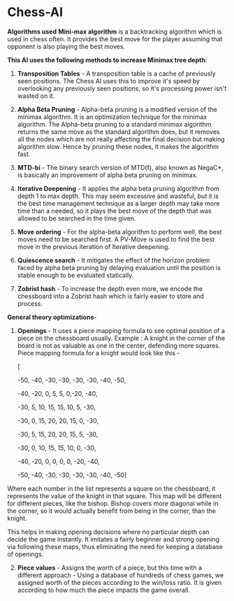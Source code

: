 # Chess-AI

**Algorithms used**
**Mini-max algorithm** is a backtracking algorithm which is used in chess often. It provides the best move for the player assuming that opponent is also playing the best moves. 

**This AI uses the following methods to increase Minimax tree depth**:

1. **Transposition Tables** - A transposition table is a cache of previously seen positions. The Chess AI uses this to improve it's speed by overlooking any previously seen positions, so it's processing power isn't wasted on it.

2. **Alpha Beta Pruning** - Alpha-beta pruning is a modified version of the minimax algorithm. It is an optimization technique for the minimax algorithm. The Alpha-beta pruning to a standard minimax algorithm returns the same move as the standard algorithm does, but it removes all the nodes which are not really affecting the final decision but making algorithm slow. Hence by pruning these nodes, it makes the algorithm fast.

3. **MTD-bi** -  The binary search version of MTD(f), also known as NegaC*, is basically an improvement of alpha beta pruning on minimax.

4. **Iterative Deepening** - It applies the alpha beta pruning algorithm from depth 1 to max depth. This may seem excessive and wasteful, but it is the best time management technique as a larger depth may take more time than a needed, so it plays the best move of the depth that was allowed to be searched in the time given.

5. **Move ordering** - For the alpha-beta algorithm to perform well, the best moves need to be searched first. A PV-Move is used to find the best move in the previous iteration of Iterative deepening.

6. **Quiescence search** - It mitigates the effect of the horizon problem faced by alpha beta pruning by delaying evaluation until the position is stable enough to be evaluated statically.

7. **Zobrist hash** - To increase the depth even more, we encode the chessboard into a Zobrist hash which is fairly easier to store and process. 


**General theory optimizations**-

1. **Openings** - It uses a piece mapping formula to see optimal position of a piece on the chessboard usually. Example : A knight in the corner of the board is not as valuable as one in the center, defending more squares. Piece mapping formula for a knight would look like this -



    [

    -50, -40, -30, -30, -30, -30, -40, -50,

    -40, -20,    0,  5,   5,   0,-20,  -40,

    -30,   5,   10, 15,  15,  10,  5,  -30,

    -30,   0,   15, 20,  20,  15,  0,  -30,

    -30,   5,   15, 20,  20,  15,  5,  -30,

    -30,   0,   10, 15,  15,  10,   0, -30,

    -40, -20,    0,  0,   0,   0, -20, -40,

    -50, -40, -30, -30, -30, -30, -40, -50]

Where each number in the list represents a square on the chessboard, it represents the value of the knight in that square.
This map will be different for different pieces, like the bishop. Bishop covers more diagonal while in the corner, so it would actually benefit from being in the corner, than the knight.

This helps in making opening decisions where no particular depth can decide the game instantly. It imitates a fairly beginner and strong opening via following these maps, thus eliminating the need for keeping a database of openings.

2. **Piece values** - Assigns the worth of a piece, but this time with a different approach - 
Using a database of hundreds of chess games, we assigned worth of the pieces according to the win/loss ratio. It is given according to how much the piece impacts the game overall.

